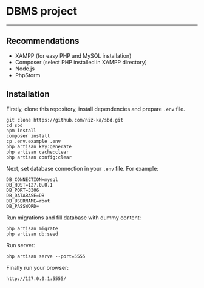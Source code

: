 # DBMS project
***

## Recommendations
- XAMPP (for easy PHP and MySQL installation)
- Composer (select PHP installed in XAMPP directory)
- Node.js
- PhpStorm

## Installation
Firstly, clone this repository, install dependencies and prepare `.env` file.

    git clone https://github.com/niz-ka/sbd.git
    cd sbd
    npm install
    composer install
    cp .env.example .env
    php artisan key:generate
    php artisan cache:clear 
    php artisan config:clear
    
Next, set database connection in your `.env` file. For example:
     
    DB_CONNECTION=mysql
    DB_HOST=127.0.0.1
    DB_PORT=3306
    DB_DATABASE=DB
    DB_USERNAME=root
    DB_PASSWORD=
    
Run migrations and fill database with dummy content:
    
    php artisan migrate
    php artisan db:seed

Run server:
    
    php artisan serve --port=5555

Finally run your browser:

    http://127.0.0.1:5555/
